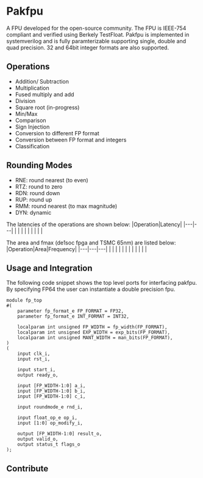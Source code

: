 # Pakfpu

A FPU developed for the open-source community. The FPU is IEEE-754 compliant and verified using Berkely TestFloat. Pakfpu is implemented in systemverilog and is fully paramterizable supporting single, double and quad precision. 32 and 64bit integer formats are also supported.

## Operations
* Addition/ Subtraction
* Multiplication
* Fused multiply and add
* Division
* Square root (in-progress)
* Min/Max
* Comparison
* Sign Injection
* Conversion to different FP format
* Conversion between FP format and integers
* Classification

## Rounding Modes
* RNE: round nearest (to even)
* RTZ: round to zero
* RDN: round down
* RUP: round up
* RMM: round nearest (to max magnitude)
* DYN: dynamic

The latencies of the operations are shown below:
|Operation|Latency|
|---|---|
|   |   |
|   |   |
|   |   |

The area and fmax (de1soc fpga and TSMC 65nm) are listed below:
|Operation|Area|Frequency|
|---|---|---|
|   |   |   |
|   |   |   |
|   |   |   |

## Usage and Integration

The following code snippet shows the top level ports for interfacing pakfpu. By specifying FP64 the user can instantiate a double precision fpu.
```
module fp_top
#(
    parameter fp_format_e FP_FORMAT = FP32,
    parameter fp_format_e INT_FORMAT = INT32,

    localparam int unsigned FP_WIDTH = fp_width(FP_FORMAT),
    localparam int unsigned EXP_WIDTH = exp_bits(FP_FORMAT),
    localparam int unsigned MANT_WIDTH = man_bits(FP_FORMAT),
)
(
    input clk_i,
    input rst_i,

    input start_i,
    output ready_o,

    input [FP_WIDTH-1:0] a_i,
    input [FP_WIDTH-1:0] b_i,
    input [FP_WIDTH-1:0] c_i,

    input roundmode_e rnd_i,

    input float_op_e op_i,
    input [1:0] op_modify_i,

    output [FP_WIDTH-1:0] result_o,
    output valid_o,
    output status_t flags_o
);
```

## Contribute
